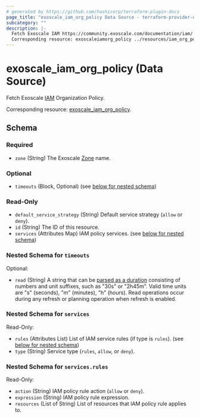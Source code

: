 ```yaml
---
# generated by https://github.com/hashicorp/terraform-plugin-docs
page_title: "exoscale_iam_org_policy Data Source - terraform-provider-exoscale"
subcategory: ""
description: |-
  Fetch Exoscale IAM https://community.exoscale.com/documentation/iam/ Organization Policy.
  Corresponding resource: exoscaleiamorg_policy ../resources/iam_org_policy.md.
---
```


# exoscale_iam_org_policy (Data Source)

Fetch Exoscale [IAM](https://community.exoscale.com/documentation/iam/) Organization Policy.

Corresponding resource: [exoscale_iam_org_policy](../resources/iam_org_policy.md).



<!-- schema generated by tfplugindocs -->
## Schema

### Required

- `zone` (String) The Exoscale [Zone](https://www.exoscale.com/datacenters/) name.

### Optional

- `timeouts` (Block, Optional) (see [below for nested schema](#nestedblock--timeouts))

### Read-Only

- `default_service_strategy` (String) Default service strategy (`allow` or `deny`).
- `id` (String) The ID of this resource.
- `services` (Attributes Map) IAM policy services. (see [below for nested schema](#nestedatt--services))

<a id="nestedblock--timeouts"></a>
### Nested Schema for `timeouts`

Optional:

- `read` (String) A string that can be [parsed as a duration](https://pkg.go.dev/time#ParseDuration) consisting of numbers and unit suffixes, such as "30s" or "2h45m". Valid time units are "s" (seconds), "m" (minutes), "h" (hours). Read operations occur during any refresh or planning operation when refresh is enabled.


<a id="nestedatt--services"></a>
### Nested Schema for `services`

Read-Only:

- `rules` (Attributes List) List of IAM service rules (if type is `rules`). (see [below for nested schema](#nestedatt--services--rules))
- `type` (String) Service type (`rules`, `allow`, or `deny`).

<a id="nestedatt--services--rules"></a>
### Nested Schema for `services.rules`

Read-Only:

- `action` (String) IAM policy rule action (`allow` or `deny`).
- `expression` (String) IAM policy rule expression.
- `resources` (List of String) List of resources that IAM policy rule applies to.


